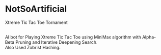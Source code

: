 # NotSoArtificial
Xtreme Tic Tac Toe Tornament

<br>AI bot for Playing Xtreme Tic Tac Toe using MiniMax algorithm with Alpha-Beta Pruning and Iterative Deepening Search.
<br>Also Used Zobrist Hashing.
